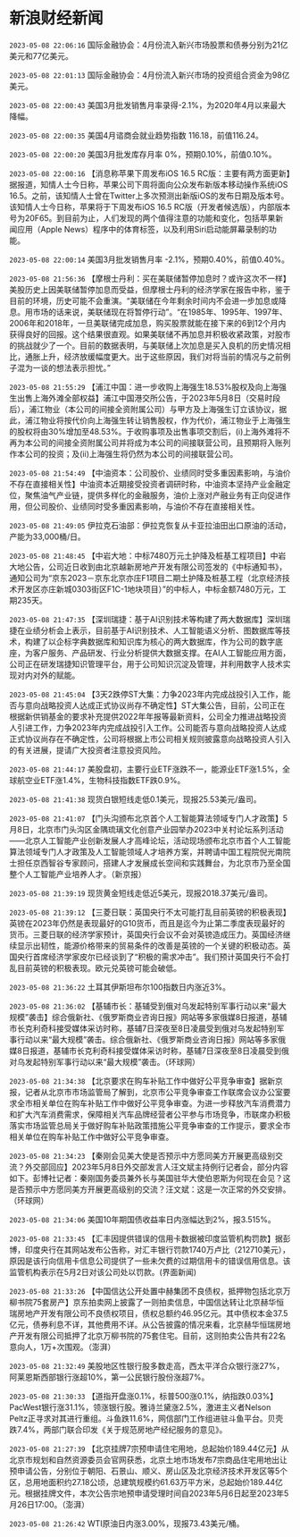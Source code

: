 # 新浪财经新闻
`2023-05-08 22:06:16` 国际金融协会：4月份流入新兴市场股票和债券分别为21亿美元和77亿美元。

`2023-05-08 22:01:13` 国际金融协会：4月份流入新兴市场的投资组合资金为98亿美元。

`2023-05-08 22:00:43` 美国3月批发销售月率录得-2.1%，为2020年4月以来最大降幅。

`2023-05-08 22:00:35` 美国4月谘商会就业趋势指数 116.18，前值116.24。

`2023-05-08 22:00:20` 美国3月批发库存月率 0%，预期0.10%，前值0.10%。

`2023-05-08 22:00:16` 【消息称苹果下周发布iOS 16.5 RC版：主要有两方面更新】据报道，知情人士今日称，苹果公司下周将面向公众发布新版本移动操作系统iOS 16.5。之前，该知情人士曾在Twitter上多次预测出新版iOS的发布日期及版本号。该知情人士今日称，苹果将于下周发布iOS 16.5 RC版（开发者候选版），内部版本号为20F65。到目前为止，人们发现的两个值得注意的功能和变化，包括苹果新闻应用（Apple News）程序中的体育标签，以及利用Siri启动能屏幕录制的功能。

`2023-05-08 22:00:14` 美国3月批发销售月率 -2.1%，预期0.40%，前值0.40%。

`2023-05-08 21:56:36` 【摩根士丹利：买在美联储暂停加息时？或许这次不一样】美股历史上因美联储暂停加息而受益，但摩根士丹利的经济学家在报告中称，鉴于目前的环境，历史可能不会重演。“美联储在今年剩余时间内不会进一步加息或降息。用市场的话来说，美联储现在将暂停行动”。“在1985年、1995年、1997年、2006年和2018年，一旦美联储完成加息，购买股票就能在接下来的6到12个月内获得良好的回报。这个结果很直观。如果美联储不再加息并积极收紧政策，对股市的挑战就少了一个。目前的数据表明，与美联储上次加息是买入良机的历史情况相比，通胀上升，经济放缓幅度更大。出于这些原因，我们对将当前的情况与之前例子混为一谈的想法表示担忧。”

`2023-05-08 21:55:29` 【浦江中国：进一步收购上海强生18.53%股权及向上海强生出售上海外滩全部权益】浦江中国港交所公告，于2023年5月8日（交易时段后），浦江物业（本公司的间接全资附属公司）与甲方及上海强生订立该协议，据此，浦江物业将按代价向上海强生转让销售股权，作为代价，浦江物业于上海强生的股权将由30%增加至48.53%。于收购事项及出售事项交割后，(i)上海外滩将不再为本公司的间接全资附属公司并将成为本公司的间接联营公司，且预期将入账列作本公司的投资；及(ii)上海强生将仍然为本公司的间接联营公司。

`2023-05-08 21:54:49` 【中油资本：公司股价、业绩同时受多重因素影响，与油价不存在直接相关性】中油资本近期接受投资者调研时称，中油资本坚持产业金融定位，聚焦油气产业链，提供多样化的金融服务，油价上涨对产融业务有正向促进作用，但公司股价、业绩同时受多重因素影响，与油价不存在直接相关性。

`2023-05-08 21:49:05` 伊拉克石油部：伊拉克恢复从卡亚拉油田出口原油的活动，产能为33,000桶/日。

`2023-05-08 21:48:45`   【中岩大地：中标7480万元土护降及桩基工程项目】中岩大地公告，公司近日收到由北京越新房地产开发有限公司签发的《中标通知书》，通知公司为“京东2023－京东北京亦庄F1项目二期土护降及桩基工程（北京经济技术开发区亦庄新城0303街区F1C-1地块项目）”的中标人，中标金额7480万元，工期235天。

`2023-05-08 21:47:35`   【深圳瑞捷：基于AI识别技术等构建了两大数据库】深圳瑞捷在业绩分析会上表示，目前基于AI识别技术、人工智能语义分析、图数据库等技术，构建了以企标字典数据库和知识库为核心的两大数据库，作为公司的数字底座，为客户服务、产品研发、行业分析提供大数据支撑。在AI人工智能应用方面，公司正在研发瑞捷知识管理平台，用于公司知识沉淀及管理，并利用数字人技术实现对内对外的赋能。

`2023-05-08 21:45:04` 【3天2跌停ST大集：力争2023年内完成战投引入工作，能否与意向战略投资人达成正式协议尚存不确定性】ST大集公告，目前，公司正在根据新供销基金的要求补充提供2022年年报等最新资料，公司全力推进战略投资人引进工作，力争2023年内完成战投引入工作。公司能否与意向战略投资人达成正式协议尚存在不确定性，公司将根据上市公司相关规则披露意向战略投资人引入的有关进展，提请广大投资者注意投资风险。

`2023-05-08 21:44:17` 美股盘初，主要行业ETF涨跌不一，能源业ETF涨1.5%，全球航空业ETF涨1.4%，生物科技指数ETF跌0.9%。

`2023-05-08 21:41:38` 现货白银短线走低0.1美元，现报25.53美元/盎司。

`2023-05-08 21:41:07` 【门头沟颁布北京首个人工智能算法领域专门人才政策】5月8日，北京市门头沟区金隅琉璃文化创意产业园举办2023中关村论坛系列活动——北京人工智能产业创新发展人才高峰论坛，活动现场颁布北京市首个人工智能算法领域专门人才政策及人工智能领域人才培养方案，并聘请中国工程院倪光南院士担任京西智谷专家顾问，搭建人才发展成长空间和实践舞台，为北京市乃至全国整个人工智能产业培养人才。（新京报）

`2023-05-08 21:39:19` 现货黄金短线走低近5美元，现报2018.37美元/盎司。

`2023-05-08 21:39:12` 【三菱日联：英国央行不太可能打乱目前英镑的积极表现】英镑在2023年仍然是表现最好的G10货币，而且是迄今为止第二季度表现最好的货币。三菱日联的经济学家预计，英国央行会议不会对英镑造成压力。英国经济继续显示出韧性，能源价格带来的贸易条件的改善是英镑的一个关键的积极动态。英国央行首席经济学家皮尔已经谈到了“积极的需求冲击”。我们预计英国央行不会打乱目前英镑的积极表现。欧元兑英镑可能会破低。

`2023-05-08 21:36:22` 土耳其伊斯坦布尔100指数日内涨近3%。

`2023-05-08 21:36:02` 【基辅市长：基辅受到俄对乌发起特别军事行动以来“最大规模”袭击】综合俄新社、《俄罗斯商业咨询日报》网站等多家俄媒8日报道，基辅市长克利奇科接受媒体采访时称，基辅7日深夜至8日凌晨受到俄对乌发起特别军事行动以来“最大规模”袭击。综合俄新社、《俄罗斯商业咨询日报》网站等多家俄媒8日报道，基辅市长克利奇科接受媒体采访时称，基辅7日深夜至8日凌晨受到俄对乌发起特别军事行动以来“最大规模”袭击。（环球网）

`2023-05-08 21:34:38` 【北京要求在购车补贴工作中做好公平竞争审查】据新京报，记者从北京市市场监管局了解到，北京市公平竞争审查工作联席会议办公室要求全市相关单位在购车补贴工作中做好公平竞争审查。为进一步释放汽车消费潜力和扩大汽车消费需求，保障相关汽车品牌经营者公平参与市场竞争，市联席办积极落实市场监管总局关于做好购车补贴政策措施公平竞争审查的工作提示，要求全市相关单位在购车补贴工作中做好公平竞争审查。

`2023-05-08 21:34:23` 【秦刚会见美大使是否预示中方愿同美方开展更高级别交流？外交部回应】2023年5月8日外交部发言人汪文斌主持例行记者会，部分内容如下。彭博社记者：秦刚国务委员兼外长与美国驻华大使伯恩斯为何现在会见？这是否预示中方愿同美方开展更高级别的交流？汪文斌：这是一次正常的外交安排。（环球网）

`2023-05-08 21:34:06` 美国10年期国债收益率日内涨幅达到2%，报3.515%。

`2023-05-08 21:33:45` 【汇丰因提供错误的信用卡数据被印度监管机构罚款】据彭博，印度央行在其网站发布公告称，对汇丰银行罚款1740万卢比（212710美元），原因是该行向信用卡信息公司提供了一些未欠费的过期信用卡的错误信用信息。该监管机构表示在5月2日对该公司处以罚款。(界面新闻)

`2023-05-08 21:33:26` 【中国信达公开处置中赫集团不良债权，抵押物包括北京万柳书院75套房产】京东拍卖网上披露了一则拍卖信息，中国信达转让北京赫华恒瑞房地产开发有限公司不良债权项目，债权总额约46.95亿元。其中债权本金37.5亿元，债券利息不详，其他费用不详。从公告披露的情况来看，北京赫华恒瑞房地产开发有限公司抵押了北京万柳书院的75套住宅。目前，这则拍卖公告共有22名意向人，1万+次围观。（澎湃）

`2023-05-08 21:32:49` 美股地区性银行股多数走高，西太平洋合众银行涨27%，阿莱恩斯西部银行涨超10%，第一公民银行股份涨超7%。

`2023-05-08 21:30:33` 【道指开盘涨0.1%，标普500涨0.1%，纳指跌0.03%】PacWest银行涨31.1%，领涨银行股。雅诗兰黛涨2.5%，激进主义者Nelson Peltz正寻求对其进行重组。斗鱼跌11.6%，网信部门工作组进驻斗鱼平台。贝壳跌7.4%，两部门联合印发《关于规范房地产经纪服务的意见》。

`2023-05-08 21:27:39` 【北京挂牌7宗预申请住宅用地，总起始价189.44亿元】从北京市规划和自然资源委员会官网获悉，北京土地市场发布7宗商品住宅用地出让预申请公告，分别位于朝阳、石景山、顺义、房山区及北京经济技术开发区等5个区，总用地面积约27.18公顷，总建筑规模约61.63万平方米，总起始价189.44亿元。根据挂牌文件，本次公告宗地预申请受理时间自2023年5月6日起至2023年5月26日17:00。（澎湃）

`2023-05-08 21:26:42` WTI原油日内涨3.00%，现报73.43美元/桶。


